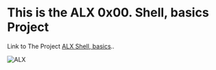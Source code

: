 # This is the ALX 0x00. Shell, basics Project

Link to The  Project  [ALX Shell, basics]( https://intranet.alxswe.com/projects/205 "Shell, basics")..


![ALX]( https://encrypted-tbn0.gstatic.com/images?q=tbn:ANd9GcThj-6LwEss_4wXGp4MS6iy4VL-g40kJEKnsktTkPMR&s"ALX")


